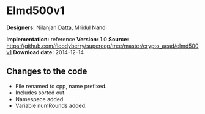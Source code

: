 # Elmd500v1

**Designers:** Nilanjan Datta, Mridul Nandi

**Implementation:** reference
**Version:** 1.0
**Source:** https://github.com/floodyberry/supercop/tree/master/crypto_aead/elmd500v1
**Download date:** 2014-12-14

## Changes to the code

* File renamed to cpp, name prefixed.
* Includes sorted out.
* Namespace added.
* Variable numRounds added.
